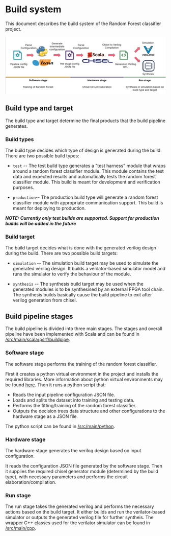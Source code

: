 # Build system

This document describes the build system of the Random Forest classifier project.

![Overall build pipeline](images/build-pipeline.png)

## Build type and target

The build type and target determine the final products that the build pipeline generates.

### Build types

The build type decides which type of design is generated during the build. There are two possible build types:

- `test` -- The test build type generates a "test harness" module that wraps around a random forest classifier module. This module contains the test data and expected results and automatically tests the random forest classifier module. This build is meant for development and verification purposes.

- `production`-- The production build type will generate a random forest classifier module with appropriate communication support. This build is meant for deploying to production.

***NOTE: Currently only test builds are supported. Support for production builds will be added in the future***

### Build target

The build target decides what is done with the generated verilog design during the build. There are two possible build targets:

- `simulation` -- The simulation build target may be used to simulate the generated verilog design. It builds a verilator-based simulator model and runs the simulator to verify the behaviour of the module.

- `synthesis` -- The synthesis build target may be used when the generated modules is to be synthesised by an external FPGA tool chain. The synthesis builds basically cause the build pipeline to exit after verilog generation from chisel.

## Build pipeline stages

The build pipeline is divided into three main stages. The stages and overall pipeline have been implemented with Scala and can be found in [/src/main/scala/psrf/buildpipe](../src/main/scala/psrf/buildpipe).

### Software stage

The software stage performs the training of the random forest classifier.

First it creates a python virtual environment in the project and installs the required libraries. More information about python virtual environments may be found [here](https://docs.python.org/3/tutorial/venv.html). Then it runs a python script that:

- Reads the input pipeline configuration JSON file.
- Loads and splits the dataset into training and testing data.
- Performs the fitting/training of the random forest classifier.
- Outputs the decision trees data structure and other configurations to the hardware stage as a JSON file.

The python script can be found in [/src/main/python](../src/main/python).

### Hardware stage

The hardware stage generates the verilog design based on input configuration.

It reads the configuration JSON file generated by the software stage. Then it supplies the required chisel generator module (determined by the build type), with necessary parameters and performs the circuit elaboration/compilation.

### Run stage

The run stage takes the generated verilog and performs the necessary actions based on the build target. It either builds and run the verilator-based simulator or outputs the generated verilog file for further syntheis. The wrapper C++ classes used for the verilator simulator can be found in [/src/main/cpp](../src/main/cpp).
